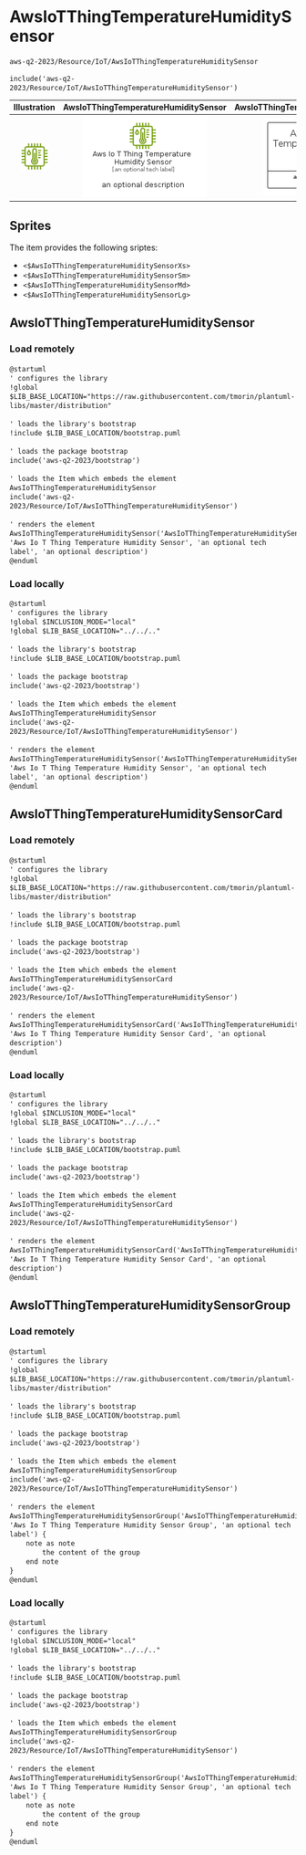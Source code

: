# AwsIoTThingTemperatureHumiditySensor


```text
aws-q2-2023/Resource/IoT/AwsIoTThingTemperatureHumiditySensor
```

```text
include('aws-q2-2023/Resource/IoT/AwsIoTThingTemperatureHumiditySensor')
```



| Illustration | AwsIoTThingTemperatureHumiditySensor | AwsIoTThingTemperatureHumiditySensorCard | AwsIoTThingTemperatureHumiditySensorGroup |
| :---: | :---: | :---: | :---: |
| ![illustration for Illustration](../../../aws-q2-2023/Resource/IoT/AwsIoTThingTemperatureHumiditySensor.png) | ![illustration for AwsIoTThingTemperatureHumiditySensor](../../../aws-q2-2023/Resource/IoT/AwsIoTThingTemperatureHumiditySensor.Local.png) | ![illustration for AwsIoTThingTemperatureHumiditySensorCard](../../../aws-q2-2023/Resource/IoT/AwsIoTThingTemperatureHumiditySensorCard.Local.png) | ![illustration for AwsIoTThingTemperatureHumiditySensorGroup](../../../aws-q2-2023/Resource/IoT/AwsIoTThingTemperatureHumiditySensorGroup.Local.png) |



## Sprites
The item provides the following sriptes:

- `<$AwsIoTThingTemperatureHumiditySensorXs>`
- `<$AwsIoTThingTemperatureHumiditySensorSm>`
- `<$AwsIoTThingTemperatureHumiditySensorMd>`
- `<$AwsIoTThingTemperatureHumiditySensorLg>`





## AwsIoTThingTemperatureHumiditySensor

### Load remotely
```plantuml
@startuml
' configures the library
!global $LIB_BASE_LOCATION="https://raw.githubusercontent.com/tmorin/plantuml-libs/master/distribution"

' loads the library's bootstrap
!include $LIB_BASE_LOCATION/bootstrap.puml

' loads the package bootstrap
include('aws-q2-2023/bootstrap')

' loads the Item which embeds the element AwsIoTThingTemperatureHumiditySensor
include('aws-q2-2023/Resource/IoT/AwsIoTThingTemperatureHumiditySensor')

' renders the element
AwsIoTThingTemperatureHumiditySensor('AwsIoTThingTemperatureHumiditySensor', 'Aws Io T Thing Temperature Humidity Sensor', 'an optional tech label', 'an optional description')
@enduml
```

### Load locally
```plantuml
@startuml
' configures the library
!global $INCLUSION_MODE="local"
!global $LIB_BASE_LOCATION="../../.."

' loads the library's bootstrap
!include $LIB_BASE_LOCATION/bootstrap.puml

' loads the package bootstrap
include('aws-q2-2023/bootstrap')

' loads the Item which embeds the element AwsIoTThingTemperatureHumiditySensor
include('aws-q2-2023/Resource/IoT/AwsIoTThingTemperatureHumiditySensor')

' renders the element
AwsIoTThingTemperatureHumiditySensor('AwsIoTThingTemperatureHumiditySensor', 'Aws Io T Thing Temperature Humidity Sensor', 'an optional tech label', 'an optional description')
@enduml
```

## AwsIoTThingTemperatureHumiditySensorCard

### Load remotely
```plantuml
@startuml
' configures the library
!global $LIB_BASE_LOCATION="https://raw.githubusercontent.com/tmorin/plantuml-libs/master/distribution"

' loads the library's bootstrap
!include $LIB_BASE_LOCATION/bootstrap.puml

' loads the package bootstrap
include('aws-q2-2023/bootstrap')

' loads the Item which embeds the element AwsIoTThingTemperatureHumiditySensorCard
include('aws-q2-2023/Resource/IoT/AwsIoTThingTemperatureHumiditySensor')

' renders the element
AwsIoTThingTemperatureHumiditySensorCard('AwsIoTThingTemperatureHumiditySensorCard', 'Aws Io T Thing Temperature Humidity Sensor Card', 'an optional description')
@enduml
```

### Load locally
```plantuml
@startuml
' configures the library
!global $INCLUSION_MODE="local"
!global $LIB_BASE_LOCATION="../../.."

' loads the library's bootstrap
!include $LIB_BASE_LOCATION/bootstrap.puml

' loads the package bootstrap
include('aws-q2-2023/bootstrap')

' loads the Item which embeds the element AwsIoTThingTemperatureHumiditySensorCard
include('aws-q2-2023/Resource/IoT/AwsIoTThingTemperatureHumiditySensor')

' renders the element
AwsIoTThingTemperatureHumiditySensorCard('AwsIoTThingTemperatureHumiditySensorCard', 'Aws Io T Thing Temperature Humidity Sensor Card', 'an optional description')
@enduml
```

## AwsIoTThingTemperatureHumiditySensorGroup

### Load remotely
```plantuml
@startuml
' configures the library
!global $LIB_BASE_LOCATION="https://raw.githubusercontent.com/tmorin/plantuml-libs/master/distribution"

' loads the library's bootstrap
!include $LIB_BASE_LOCATION/bootstrap.puml

' loads the package bootstrap
include('aws-q2-2023/bootstrap')

' loads the Item which embeds the element AwsIoTThingTemperatureHumiditySensorGroup
include('aws-q2-2023/Resource/IoT/AwsIoTThingTemperatureHumiditySensor')

' renders the element
AwsIoTThingTemperatureHumiditySensorGroup('AwsIoTThingTemperatureHumiditySensorGroup', 'Aws Io T Thing Temperature Humidity Sensor Group', 'an optional tech label') {
    note as note
        the content of the group
    end note
}
@enduml
```

### Load locally
```plantuml
@startuml
' configures the library
!global $INCLUSION_MODE="local"
!global $LIB_BASE_LOCATION="../../.."

' loads the library's bootstrap
!include $LIB_BASE_LOCATION/bootstrap.puml

' loads the package bootstrap
include('aws-q2-2023/bootstrap')

' loads the Item which embeds the element AwsIoTThingTemperatureHumiditySensorGroup
include('aws-q2-2023/Resource/IoT/AwsIoTThingTemperatureHumiditySensor')

' renders the element
AwsIoTThingTemperatureHumiditySensorGroup('AwsIoTThingTemperatureHumiditySensorGroup', 'Aws Io T Thing Temperature Humidity Sensor Group', 'an optional tech label') {
    note as note
        the content of the group
    end note
}
@enduml
```

